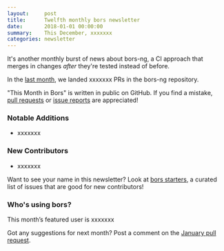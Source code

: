 ```yaml
---
layout:     post
title:      Twelfth monthly bors newsletter
date:       2018-01-01 00:00:00
summary:    This December, xxxxxxx
categories: newsletter
---
```


It's another monthly burst of news about bors-ng,
a CI approach that merges in changes *after* they're tested instead of before.

In the [last month](https://github.com/bors-ng/bors-ng/pulls?utf8=%E2%9C%93&q=is%3Apr%20is%3Aclosed%20closed%3A2017-12-01..2017-12-31),
we landed xxxxxxx PRs in the bors-ng repository.

"This Month in Bors" is written in public on GitHub.
If you find a mistake, [pull requests] or [issue reports] are appreciated!

[pull requests]: https://github.com/bors-ng/bors-ng.github.io/pulls
[issue reports]: https://github.com/bors-ng/bors-ng.github.io/issues


### Notable Additions

* xxxxxxx


### New Contributors

* xxxxxxx

Want to see your name in this newsletter? Look at [bors starters](https://bors.tech/starters/), a curated list of issues that are good for new contributors!


### Who's using bors?

This month’s featured user is xxxxxxx

Got any suggestions for next month?
Post a comment on the [January pull request](https://github.com/bors-ng/bors-ng.github.io/pull/33).
